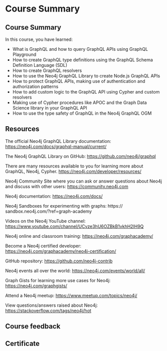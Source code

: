 # Course Summary

## Course Summary

In this course, you have learned:

- What is GraphQL and how to query GraphQL APIs using GraphQL Playground
- How to create GraphQL type definitions using the GraphQL Schema Definition Language (SDL)
- How to create GraphQL resolvers
- How to use the Neo4j GraphQL Library to create Node.js GraphQL APIs
- How to protect GraphQL APIs, making use of authentication and authorization patterns
- How to add custom logic to the GraphQL API using Cypher and custom resolvers
- Making use of Cypher procedures like APOC and the Graph Data Science library in your GraphQL API
- How to use the type safety of GraphQL in the Neo4j GraphQL OGM

## Resources

The official Neo4j GraphQL Library documentation:
https://neo4j.com/docs/graphql-manual/current/

The Neo4j GraphQL Library on GitHub:
https://github.com/neo4j/graphql

There are many resources available to you for learning more about GraphQL, Neo4j, Cypher.
https://neo4j.com/developer/resources/

Neo4j Community Site where you can ask or answer questions about Neo4j and discuss with other users:
https://community.neo4j.com

Neo4j documentation:
https://neo4j.com/docs/

Neo4j Sandboxes for experimenting with graphs:
https:// sandbox.neo4j.com/?ref=graph-academy

Videos on the Neo4j YouTube channel:
https://www.youtube.com/channel/UCvze3hU6OZBkB1vkhH2lH9Q

Neo4j online and classroom training:
https://neo4j.com/graphacademy/

Become a Neo4j certified developer:
https://neo4j.com/graphacademy/neo4j-certification/

GitHub repository:
https://github.com/neo4j-contrib

Neo4j events all over the world:
https://neo4j.com/events/world/all/

Graph Gists for learning more use cases for Neo4j:
https://neo4j.com/graphgists/

Attend a Neo4j meetup:
https://www.meetup.com/topics/neo4j/

View questions/answers raised about Neo4j:
https://stackoverflow.com/tags/neo4j/hot

## Course feedback

## Certificate
